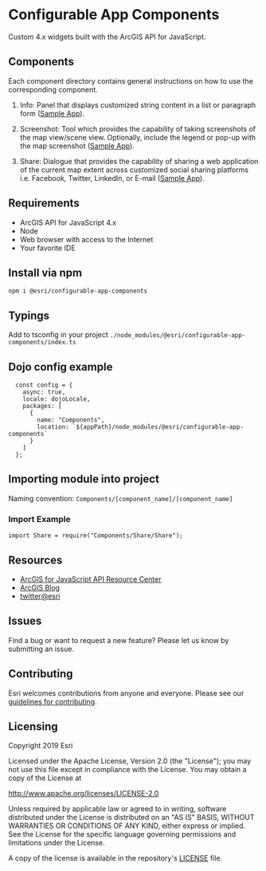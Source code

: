 # Configurable App Components

Custom 4.x widgets built with the ArcGIS API for JavaScript.

## Components

Each component directory contains general instructions on how to use the corresponding component.

1. Info: Panel that displays customized string content in a list or paragraph form ([Sample App](https://jsapi.maps.arcgis.com/apps/InteractiveLegend/index.html?appid=c6be720af9cd4fe5a81c9016e3554fea)).

2. Screenshot: Tool which provides the capability of taking screenshots of the map view/scene view. Optionally, include the legend or pop-up with the map screenshot ([Sample App](https://jsapi.maps.arcgis.com/apps/InteractiveLegend/index.html?appid=c6be720af9cd4fe5a81c9016e3554fea)).

3. Share: Dialogue that provides the capability of sharing a web application of the current map extent across customized social sharing platforms i.e. Facebook, Twitter, LinkedIn, or E-mail ([Sample App](https://jsapi.maps.arcgis.com/apps/Media/index.html?appid=5fd207b452cb454bac9fff9f889bcd3e)).

## Requirements

- ArcGIS API for JavaScript 4.x
- Node
- Web browser with access to the Internet
- Your favorite IDE

## Install via npm

`npm i @esri/configurable-app-components`

## Typings

Add to tsconfig in your project
`./node_modules/@esri/configurable-app-components/index.ts`

## Dojo config example

```
  const config = {
    async: true,
    locale: dojoLocale,
    packages: [
      {
        name: "Components",
        location: `${appPath}/node_modules/@esri/configurable-app-components`
      }
    ]
  };
```

## Importing module into project

Naming convention: `Components/[component_name]/[component_name]`

### Import Example

```
import Share = require("Components/Share/Share");
```

## Resources

- [ArcGIS for JavaScript API Resource Center](http://help.arcgis.com/en/webapi/javascript/arcgis/index.html)
- [ArcGIS Blog](http://blogs.esri.com/esri/arcgis/)
- [twitter@esri](http://twitter.com/esri)

## Issues

Find a bug or want to request a new feature? Please let us know by submitting an issue.

## Contributing

Esri welcomes contributions from anyone and everyone. Please see our [guidelines for contributing](https://github.com/esri/contributing).

## Licensing

Copyright 2019 Esri

Licensed under the Apache License, Version 2.0 (the "License");
you may not use this file except in compliance with the License.
You may obtain a copy of the License at

http://www.apache.org/licenses/LICENSE-2.0

Unless required by applicable law or agreed to in writing, software
distributed under the License is distributed on an "AS IS" BASIS,
WITHOUT WARRANTIES OR CONDITIONS OF ANY KIND, either express or implied.
See the License for the specific language governing permissions and
limitations under the License.

A copy of the license is available in the repository's [LICENSE](LICENSE) file.
